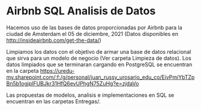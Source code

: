 # Airbnb SQL Analisis de Datos

Hacemos uso de las bases de datos proporcionadas por Airbnb para la ciudad de Amsterdam el 05 de diciembre, 2021 (Datos disponibles en http://insideairbnb.com/get-the-data/)

Limpiamos los datos con el objetivo de armar una base de datos relacional que sirva para un modelo de negocio (Ver carpeta Limpieza de datos). Los datos limpiados que se terminaran cargando en PostgreSQL se encuentran en la carpeta 
https://uredu-my.sharepoint.com/:f:/g/personal/juan_russy_urosario_edu_co/EivPmiYbTZpBn5b1ogjplFUBJkr31HfQ6evUPhgN75ZuHg?e=zjdaVo

Las propuestas de modelos, analisis e implementaciones en SQL se encuentran en las carpetas Entregas<N>/.
